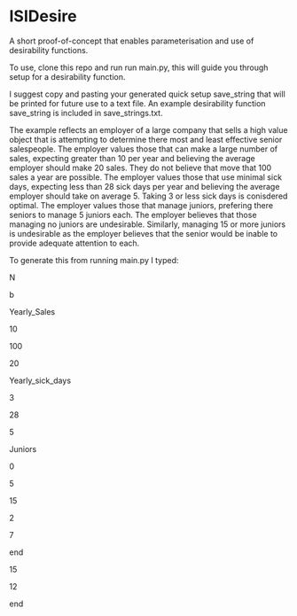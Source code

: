 # ISIDesire
A short proof-of-concept that enables parameterisation and use of desirability functions.

To use, clone this repo and run run main.py, this will guide you through setup for a desirability function.

I suggest copy and pasting your generated quick setup save_string that will be printed for future use to a text file. An example desirability function save_string is included in save_strings.txt.

The example reflects an employer of a large company that sells a high value object that is attempting to determine there most and least effective senior salespeople.
The employer values those that can make a large number of sales, expecting greater than 10 per year and believing the average employer should make 20 sales. They do not believe that move that 100 sales a year are possible.
The employer values those that use minimal sick days, expecting less than 28 sick days per year and believing the average employer should take on average 5. Taking 3 or less sick days is conisdered optimal. 
The employer values those that manage juniors, prefering there seniors to manage 5 juniors each. The employer believes that those managing no juniors are undesirable. Similarly, managing 15 or more juniors is undesirable as the employer believes that the senior would be inable to provide adequate attention to each.  

To generate this from running main.py I typed:

N

b

Yearly_Sales

10

100

20

Yearly_sick_days

3

28

5

Juniors

0

5

15

2

7

end

15

12

end

